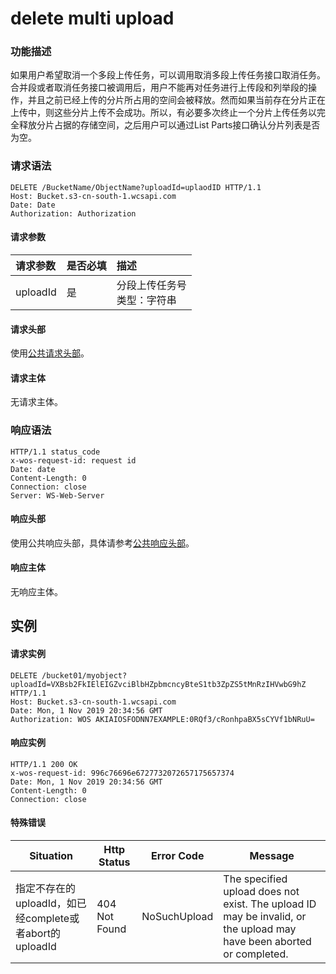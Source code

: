 # delete multi upload

### 功能描述
如果用户希望取消一个多段上传任务，可以调用取消多段上传任务接口取消任务。合并段或者取消任务接口被调用后，用户不能再对任务进行上传段和列举段的操作，并且之前已经上传的分片所占用的空间会被释放。然而如果当前存在分片正在上传中，则这些分片上传不会成功。所以，有必要多次终止一个分片上传任务以完全释放分片占据的存储空间，之后用户可以通过List Parts接口确认分片列表是否为空。

### 请求语法
```
DELETE /BucketName/ObjectName?uploadId=uplaodID HTTP/1.1
Host: Bucket.s3-cn-south-1.wcsapi.com
Date: Date
Authorization: Authorization
```

#### 请求参数

| 请求参数 | 是否必填 | 描述                    |
| :------- | :------- | :----------------------|
| uploadId      | 是       | 分段上传任务号<br>类型：字符串 |

#### 请求头部

使用[公共请求头部](http://公共请求头部)。

#### 请求主体

无请求主体。

### 响应语法
```
HTTP/1.1 status_code
x-wos-request-id: request id
Date: date
Content-Length: 0
Connection: close
Server: WS-Web-Server
```

#### 响应头部
使用公共响应头部，具体请参考[公共响应头部](http://公共响应头部)。

#### 响应主体

无响应主体。

## 实例
#### 请求实例
```
DELETE /bucket01/myobject?
uploadId=VXBsb2FkIElEIGZvciBlbHZpbmcncyBteS1tb3ZpZS5tMnRzIHVwbG9hZ HTTP/1.1
Host: Bucket.s3-cn-south-1.wcsapi.com
Date: Mon, 1 Nov 2019 20:34:56 GMT
Authorization: WOS AKIAIOSFODNN7EXAMPLE:0RQf3/cRonhpaBX5sCYVf1bNRuU=
```

#### 响应实例
```
HTTP/1.1 200 OK
x-wos-request-id: 996c76696e6727732072657175657374
Date: Mon, 1 Nov 2019 20:34:56 GMT
Content-Length: 0
Connection: close
```

#### 特殊错误
|Situation|Http Status|Error Code|Message|
|----|----|----|----|
|指定不存在的uploadId，如已经complete或者abort的uploadId|404 Not Found|NoSuchUpload|The specified upload does not exist. The upload ID may be invalid, or the upload may have been aborted or completed.|
